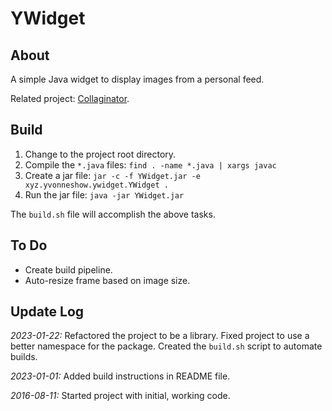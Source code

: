 # YWidget

## About

A simple Java widget to display images from a personal feed.

Related project: [Collaginator](https://github.com/andreburto/Collaginator).

## Build

1. Change to the project root directory.
2. Compile the `*.java` files: `find . -name *.java | xargs javac`
3. Create a jar file: `jar -c -f YWidget.jar -e xyz.yvonneshow.ywidget.YWidget .`
4. Run the jar file: `java -jar YWidget.jar`

The `build.sh` file will accomplish the above tasks.

## To Do

* Create build pipeline.
* Auto-resize frame based on image size.

## Update Log

*2023-01-22:* Refactored the project to be a library.
Fixed project to use a better namespace for the package.
Created the `build.sh` script to automate builds.

*2023-01-01:* Added build instructions in README file.

*2016-08-11:* Started project with initial, working code.
